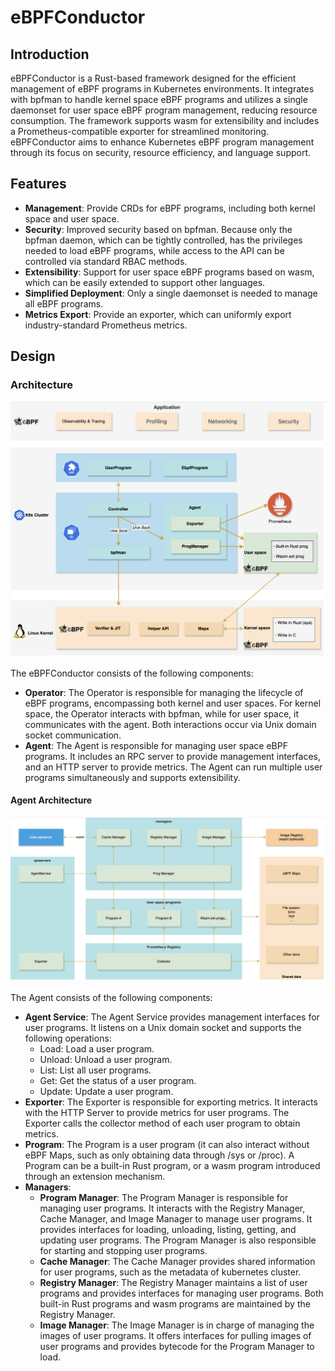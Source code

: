 # eBPFConductor

## Introduction

eBPFConductor is a Rust-based framework designed for the efficient management of eBPF programs in Kubernetes
environments. It integrates with bpfman to handle kernel space eBPF programs and utilizes a single daemonset for user
space eBPF program management, reducing resource consumption. The framework supports wasm for extensibility and includes
a Prometheus-compatible exporter for streamlined monitoring. eBPFConductor aims to enhance Kubernetes eBPF program
management through its focus on security, resource efficiency, and language support.

## Features

- **Management**: Provide CRDs for eBPF programs, including both kernel space and user space.
- **Security**: Improved security based on bpfman. Because only the bpfman daemon, which can be tightly controlled, has
  the
  privileges needed to load eBPF programs, while access to the API can be controlled via standard RBAC methods.
- **Extensibility**: Support for user space eBPF programs based on wasm, which can be easily extended to support other
  languages.
- **Simplified Deployment**: Only a single daemonset is needed to manage all eBPF programs.
- **Metrics Export**: Provide an exporter, which can uniformly export industry-standard Prometheus metrics.

## Design

### Architecture

[![Architecture](./docs/img/overall-arch.png)](./docs/img/overall-arch.png)

The eBPFConductor consists of the following components:

- **Operator**: The Operator is responsible for managing the lifecycle of eBPF programs, encompassing both kernel and
  user spaces. For kernel space, the Operator interacts with bpfman, while for user space, it communicates with the
  agent. Both interactions occur via Unix domain socket communication.
- **Agent**: The Agent is responsible for managing user space eBPF programs. It includes an RPC server to provide
  management interfaces, and an HTTP server to provide metrics. The Agent can run multiple user programs simultaneously
  and supports extensibility.

#### Agent Architecture

[![Agent Architecture](./docs/img/agent-arch.png)](./docs/img/agent-arch.png)

The Agent consists of the following components:

- **Agent Service**: The Agent Service provides management interfaces for user programs. It listens on a Unix domain
  socket
  and supports the following operations:
    - Load: Load a user program.
    - Unload: Unload a user program.
    - List: List all user programs.
    - Get: Get the status of a user program.
    - Update: Update a user program.
- **Exporter**: The Exporter is responsible for exporting metrics. It interacts with the HTTP Server to provide metrics
  for user programs. The Exporter calls the collector method of each user program to obtain metrics.
- **Program**: The Program is a user program (it can also interact without eBPF Maps, such as only obtaining data
  through /sys or /proc). A Program can be a built-in Rust program, or a wasm program introduced through an extension
  mechanism.
- **Managers**:
    - **Program Manager**: The Program Manager is responsible for managing user programs. It interacts with the
      Registry Manager, Cache Manager, and Image Manager to manage user programs. It provides interfaces for loading,
      unloading, listing, getting, and updating user programs. The Program Manager is also responsible for starting and
      stopping user programs.
    - **Cache Manager**: The Cache Manager provides shared information for user programs, such as the metadata of
      kubernetes cluster.
    - **Registry Manager**: The Registry Manager maintains a list of user programs and provides interfaces for managing
      user programs. Both built-in Rust programs and wasm programs are maintained by the Registry Manager.
    - **Image Manager**: The Image Manager is in charge of managing the images of user programs. It offers interfaces
      for pulling images of user programs and provides bytecode for the Program Manager to load.


